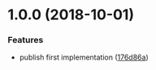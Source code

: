 # 1.0.0 (2018-10-01)


### Features

* publish first implementation ([176d86a](https://github.com/call-a3/rollup-plugin-gherkin/commit/176d86a))
